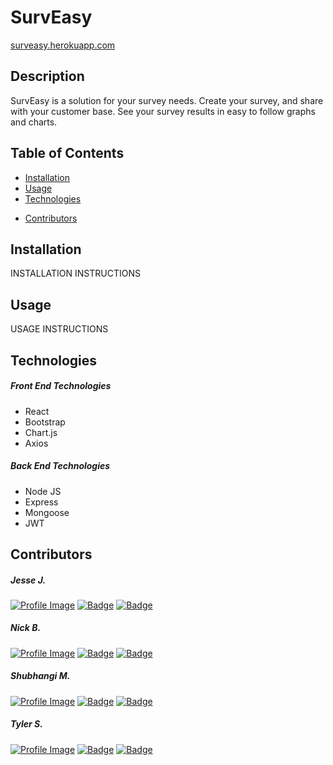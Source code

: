 <!-- [![License: MIT](https://img.shields.io/badge/License-MIT-yellow.svg)](https://opensource.org/licenses/MIT) -->

# SurvEasy

[surveasy.herokuapp.com](https://surveasy.herokuapp.com/)

## Description

SurvEasy is a solution for your survey needs. Create your survey, and share with your customer base. See your survey results in easy to follow graphs and charts.

<!-- ![SCREENSHOT](SCREENSHOT PATH) -->

## Table of Contents

* [Installation](#Installation)
* [Usage](#Usage)
* [Technologies](#Technologies)
<!-- * [License](#License) -->
<!-- * [Contribution](#Contribution) -->
<!-- * [Tests](#Tests) -->
* [Contributors](#Contributors)

## Installation

INSTALLATION INSTRUCTIONS

## Usage

USAGE INSTRUCTIONS

## Technologies

##### Front End Technologies

* React
* Bootstrap
* Chart.js
* Axios

##### Back End Technologies

* Node JS
* Express
* Mongoose
* JWT

<!-- ## License

SurvEasy is licensed under the [MIT](https://opensource.org/licenses/MIT) license. -->

<!-- ## Contribution

N/A -->

<!-- ## Tests

N/A -->

## Contributors

##### Jesse J.
<a href="https://github.com/JesseJ713">![Profile Image](https://github.com/JesseJ713.png?size=50)</a> 
<a href="https://www.linkedin.com/in/jesse-jackson-atx/">![Badge](https://img.shields.io/badge/LinkedIn--3480eb)</a> <a href="https://github.com/JesseJ713">![Badge](https://img.shields.io/badge/Github--40c256)</a>

##### Nick B.
<a href="https://github.com/nbur4556">![Profile Image](https://github.com/nbur4556.png?size=50)</a> 
<a href="https://www.linkedin.com/in/nick-burt/">![Badge](https://img.shields.io/badge/LinkedIn--3480eb)</a> <a href="https://github.com/nbur4556">![Badge](https://img.shields.io/badge/Github--40c256)</a>


##### Shubhangi M.
<a href="https://github.com/smundhada">![Profile Image](https://github.com/smundhada.png?size=50)</a> 
<a href="https://www.linkedin.com/in/shubhi-mundhada/">![Badge](https://img.shields.io/badge/LinkedIn--3480eb)</a> <a href="https://github.com/smundhada">![Badge](https://img.shields.io/badge/Github--40c256)</a>

##### Tyler S.
<a href="https://github.com/Sakiskid">![Profile Image](https://github.com/Sakiskid.png?size=50)</a> 
<a href="https://www.linkedin.com/in/tyler-smith-atx/">![Badge](https://img.shields.io/badge/LinkedIn--3480eb)</a> <a href="https://github.com/Sakiskid">![Badge](https://img.shields.io/badge/Github--40c256)</a>